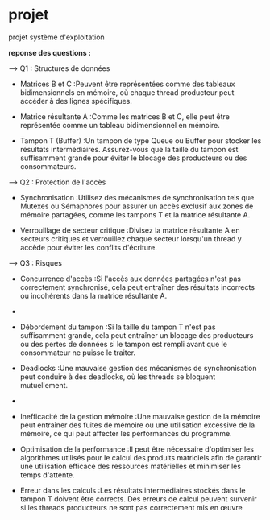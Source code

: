 # projet
projet système d'exploitation

**reponse des questions :**

--> Q1 : Structures de données
  + Matrices B et C :Peuvent être représentées comme des tableaux bidimensionnels en mémoire, où chaque thread producteur peut accéder à des lignes spécifiques.

  + Matrice résultante A :Comme les matrices B et C, elle peut être représentée comme un tableau bidimensionnel en mémoire.

  + Tampon T (Buffer) :Un tampon de type Queue ou Buffer pour stocker les résultats intermédiaires. Assurez-vous que la taille du tampon est suffisamment grande pour éviter le blocage 
                  des producteurs ou des consommateurs.


--> Q2 : Protection de l'accès
  + Synchronisation :Utilisez des mécanismes de synchronisation tels que Mutexes ou Sémaphores pour assurer un accès exclusif aux zones de mémoire partagées, comme les tampons T et la 
                                            matrice résultante A.
    
  + Verrouillage de secteur critique :Divisez la matrice résultante A en secteurs critiques et verrouillez chaque secteur lorsqu'un thread y accède pour éviter les conflits d'écriture.


--> Q3 : Risques
  + Concurrence d'accès :Si l'accès aux données partagées n'est pas correctement synchronisé, cela peut entraîner des résultats incorrects ou incohérents dans la matrice résultante A.
  + 
  + Débordement du tampon :Si la taille du tampon T n'est pas suffisamment grande, cela peut entraîner un blocage des producteurs ou des pertes de données si le tampon est rempli avant 
                                             que le consommateur ne puisse le traiter.
    
  + Deadlocks :Une mauvaise gestion des mécanismes de synchronisation peut conduire à des deadlocks, où les threads se bloquent mutuellement.
  + 
  + Inefficacité de la gestion mémoire :Une mauvaise gestion de la mémoire peut entraîner des fuites de mémoire ou une utilisation excessive de la mémoire, ce qui peut affecter les 
                                          performances du programme.
    
  + Optimisation de la performance :Il peut être nécessaire d'optimiser les algorithmes utilisés pour le calcul des produits matriciels afin de garantir une utilisation efficace des 
                                     ressources matérielles et minimiser les temps d'attente.
    
  + Erreur dans les calculs :Les résultats intermédiaires stockés dans le tampon T doivent être corrects. Des erreurs de calcul peuvent survenir si les threads producteurs ne sont pas 
                                                         correctement mis en œuvre

